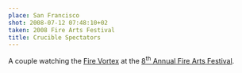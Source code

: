 ```yaml
---
place: San Francisco
shot: 2008-07-12 07:48:10+02
taken: 2008 Fire Arts Festival
title: Crucible Spectators
---
```


A couple watching the [Fire Vortex](hurricane-founder) at the [8<sup>th</sup> Annual Fire Arts Festival](http://thecrucible.org/events/fire-arts-festival).

